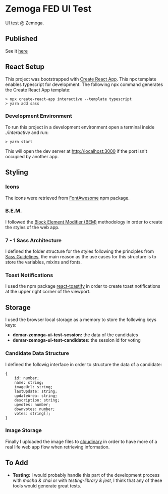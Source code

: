 # Zemoga FED UI Test

[UI test](https://github.com/zemoga/ui-test) @ Zemoga.

## Published

See it [here](https://zemoga-fed-ui-test-interactive.netlify.app)

## React Setup

This project was bootstrapped with [Create React App](https://github.com/facebook/create-react-app). This npx template enables typescript for development. The following npx command generates the Create React App template:

```
> npx create-react-app interactive --template typescript
> yarn add sass
```

### Development Environment

To run this project in a development environment open a terminal inside _./interactive_ and run:

```
> yarn start
```

This will open the dev server at [http://localhost:3000](http://localhost:3000) if the port isn't occupied by another app.

## Styling

### Icons

The icons were retrieved from [FontAwesome](https://www.npmjs.com/package/@fortawesome/react-fontawesome) npm package.

### B.E.M.

I followed the [Block Element Modifier (BEM)](https://en.bem.info/methodology/quick-start/) methodology in order to create the styles of the web app.

### 7 - 1 Sass Architecture

I defined the folder structure for the styles following the principles from [Sass Guidelines](https://sass-guidelin.es/#architecture), the main reason as the use cases for this structure is to store the variables, mixins and fonts.

### Toast Notifications

I used the npm package [react-toastify](https://fkhadra.github.io/react-toastify/introduction) in order to create toast notifications at the upper right corner of the viewport.

## Storage

I used the browser local storage as a memory to store the following keys keys:

-   **demar-zemoga-ui-test-session:** the data of the candidates
-   **demar-zemoga-ui-test-candidates:** the session id for voting

### Candidate Data Structure

I defined the followig interface in order to structure the data of a candidate:

```
{
    id: number;
    name: string;
    imageUrl: string;
    lastUpdate: string;
    updateArea: string;
    description: string;
    upvotes: number;
    downvotes: number;
    votes: string[];
}

```

### Image Storage

Finally I uploaded the image files to [cloudinary](https://cloudinary.com/) in order to have more of a real life web app flow when retrieving information.

## To Add

-   **Testing:** I would probably handle this part of the development process with _mocha & chai_ or with _testing-library & jest_, I think that any of these tools would generate great tests.
